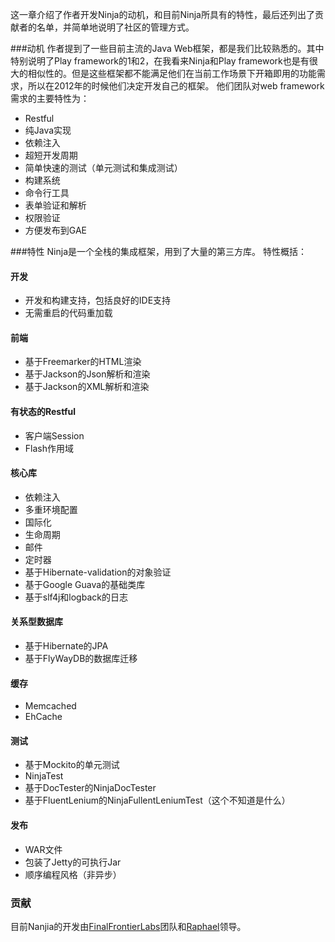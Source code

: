 这一章介绍了作者开发Ninja的动机，和目前Ninja所具有的特性，最后还列出了贡献者的名单，并简单地说明了社区的管理方式。

###动机
作者提到了一些目前主流的Java Web框架，都是我们比较熟悉的。其中特别说明了Play framework的1和2，在我看来Ninja和Play framework也是有很大的相似性的。但是这些框架都不能满足他们在当前工作场景下开箱即用的功能需求，所以在2012年的时候他们决定开发自己的框架。
他们团队对web framework需求的主要特性为：

* Restful
* 纯Java实现
* 依赖注入
* 超短开发周期
* 简单快速的测试（单元测试和集成测试）
* 构建系统
* 命令行工具
* 表单验证和解析
* 权限验证
* 方便发布到GAE

###特性
Ninja是一个全栈的集成框架，用到了大量的第三方库。
特性概括：

#### 开发
* 开发和构建支持，包括良好的IDE支持
* 无需重启的代码重加载

#### 前端
* 基于Freemarker的HTML渲染
* 基于Jackson的Json解析和渲染
* 基于Jackson的XML解析和渲染

#### 有状态的Restful
* 客户端Session
* Flash作用域

#### 核心库
* 依赖注入
* 多重环境配置
* 国际化
* 生命周期
* 邮件
* 定时器
* 基于Hibernate-validation的对象验证
* 基于Google Guava的基础类库
* 基于slf4j和logback的日志

#### 关系型数据库
* 基于Hibernate的JPA
* 基于FlyWayDB的数据库迁移

#### 缓存
* Memcached
* EhCache

#### 测试
* 基于Mockito的单元测试
* NinjaTest
* 基于DocTester的NinjaDocTester
* 基于FluentLenium的NinjaFullentLeniumTest（这个不知道是什么）

#### 发布
* WAR文件
* 包装了Jetty的可执行Jar
* 顺序编程风格（非异步）

### 贡献
目前Nanjia的开发由[FinalFrontierLabs](http://www.finalfrontierlabs.com/)团队和[Raphael](http://raphaelbauer.com/)领导。
